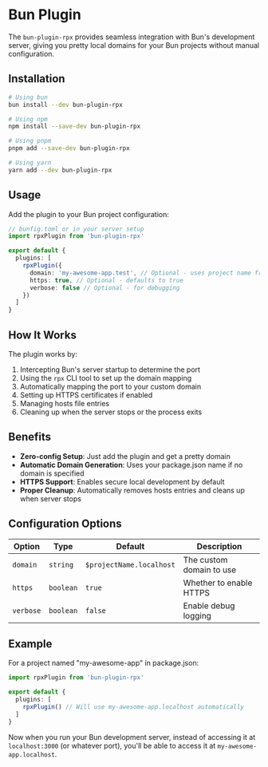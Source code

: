 # Bun Plugin

The `bun-plugin-rpx` provides seamless integration with Bun's development server, giving you pretty local domains for your Bun projects without manual configuration.

## Installation

```bash
# Using bun
bun install --dev bun-plugin-rpx

# Using npm
npm install --save-dev bun-plugin-rpx

# Using pnpm
pnpm add --save-dev bun-plugin-rpx

# Using yarn
yarn add --dev bun-plugin-rpx
```

## Usage

Add the plugin to your Bun project configuration:

```ts
// bunfig.toml or in your server setup
import rpxPlugin from 'bun-plugin-rpx'

export default {
  plugins: [
    rpxPlugin({
      domain: 'my-awesome-app.test', // Optional - uses project name from package.json if not specified
      https: true, // Optional - defaults to true
      verbose: false // Optional - for debugging
    })
  ]
}
```

## How It Works

The plugin works by:

1. Intercepting Bun's server startup to determine the port
2. Using the `rpx` CLI tool to set up the domain mapping
3. Automatically mapping the port to your custom domain
4. Setting up HTTPS certificates if enabled
5. Managing hosts file entries
6. Cleaning up when the server stops or the process exits

## Benefits

- **Zero-config Setup**: Just add the plugin and get a pretty domain
- **Automatic Domain Generation**: Uses your package.json name if no domain is specified
- **HTTPS Support**: Enables secure local development by default
- **Proper Cleanup**: Automatically removes hosts entries and cleans up when server stops

## Configuration Options

| Option | Type | Default | Description |
| ------ | ---- | ------- | ----------- |
| `domain` | `string` | `$projectName.localhost` | The custom domain to use |
| `https` | `boolean` | `true` | Whether to enable HTTPS |
| `verbose` | `boolean` | `false` | Enable debug logging |

## Example

For a project named "my-awesome-app" in package.json:

```ts
import rpxPlugin from 'bun-plugin-rpx'

export default {
  plugins: [
    rpxPlugin() // Will use my-awesome-app.localhost automatically
  ]
}
```

Now when you run your Bun development server, instead of accessing it at `localhost:3000` (or whatever port), you'll be able to access it at `my-awesome-app.localhost`.
